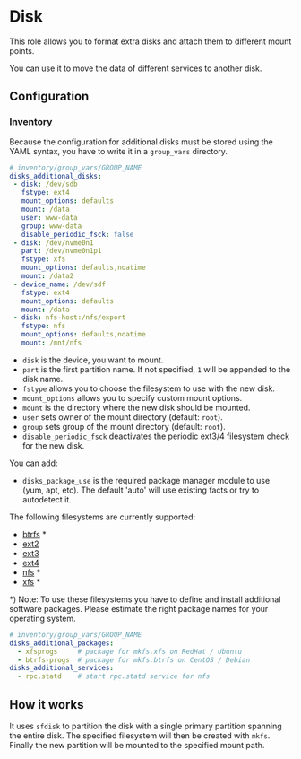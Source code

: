 Disk
====

This role allows you to format extra disks and attach them to different mount points.

You can use it to move the data of different services to another disk.

Configuration
-------------

### Inventory

Because the configuration for additional disks must be stored using the YAML
syntax, you have to write it in a `group_vars` directory.

```yaml
# inventory/group_vars/GROUP_NAME
disks_additional_disks:
 - disk: /dev/sdb
   fstype: ext4
   mount_options: defaults
   mount: /data
   user: www-data
   group: www-data
   disable_periodic_fsck: false
 - disk: /dev/nvme0n1
   part: /dev/nvme0n1p1
   fstype: xfs
   mount_options: defaults,noatime
   mount: /data2
 - device_name: /dev/sdf
   fstype: ext4
   mount_options: defaults
   mount: /data
 - disk: nfs-host:/nfs/export
   fstype: nfs
   mount_options: defaults,noatime
   mount: /mnt/nfs
```

* `disk` is the device, you want to mount.
* `part` is the first partition name. If not specified, `1` will be appended to the disk name.
* `fstype` allows you to choose the filesystem to use with the new disk.
* `mount_options` allows you to specify custom mount options.
* `mount` is the directory where the new disk should be mounted.
* `user` sets owner of the mount directory (default: `root`).
* `group` sets group of the mount directory (default: `root`).
* `disable_periodic_fsck` deactivates the periodic ext3/4 filesystem check for the new disk.

You can add:
* `disks_package_use` is the required package manager module to use (yum, apt, etc). The default 'auto' will use existing facts or try to autodetect it.

The following filesystems are currently supported:
- [btrfs](http://en.wikipedia.org/wiki/BTRFS) *
- [ext2](http://en.wikipedia.org/wiki/Ext2)
- [ext3](http://en.wikipedia.org/wiki/Ext3)
- [ext4](http://en.wikipedia.org/wiki/Ext4)
- [nfs](http://en.wikipedia.org/wiki/Network_File_System) *
- [xfs](http://en.wikipedia.org/wiki/XFS) *

*) Note: To use these filesystems you have to define and install additional software packages. Please estimate the right package names for your operating system.

```yaml
# inventory/group_vars/GROUP_NAME
disks_additional_packages:
  - xfsprogs     # package for mkfs.xfs on RedHat / Ubuntu
  - btrfs-progs  # package for mkfs.btrfs on CentOS / Debian
disks_additional_services:
  - rpc.statd    # start rpc.statd service for nfs
```

How it works
------------

It uses `sfdisk` to partition the disk with a single primary partition spanning the entire disk.
The specified filesystem will then be created with `mkfs`.
Finally the new partition will be mounted to the specified mount path.
